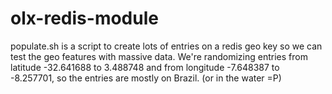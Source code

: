 # olx-redis-module

populate.sh is a script to create lots of entries on a redis geo key so we can test the geo features with massive data.
We're randomizing entries from latitude -32.641688 to 3.488748 and from longitude -7.648387 to -8.257701, so the entries are mostly on Brazil. (or in the water =P)
